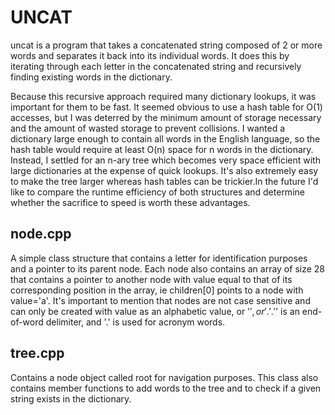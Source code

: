 # UNCAT

uncat is a program that takes a concatenated string composed of 2 or more words
and separates it back into its individual words. It does this by iterating
through each letter in the concatenated string and recursively finding existing
words in the dictionary.

Because this recursive approach required  many dictionary lookups, it was
important for them to be fast. It seemed obvious to use a hash table for O(1)
accesses, but I was deterred by the minimum amount of storage necessary and the
amount of wasted storage to prevent collisions. I wanted a dictionary large
enough to contain all words in the English language, so the hash table would
require at least O(n) space for n words in the dictionary. Instead, I settled
for an n-ary tree which becomes very space efficient with large dictionaries at
the expense of quick lookups. It's also extremely easy to make the tree larger
whereas hash tables can be trickier.In the future I'd like to compare the
runtime efficiency of both structures and determine whether the sacrifice to
speed is worth these advantages.

## node.cpp
A simple class structure that contains a letter for identification purposes and
a pointer to its parent node. Each node also contains an array of size 28 that
contains a pointer to another node with value equal to that of its
corresponding position in the array, ie children[0] points to a node with
value='a'. It's important to mention that nodes are not case sensitive and can
only be created with value as an alphabetic value, or '$', or '.'. '$' is an
end-of-word delimiter, and '.' is used for acronym words.

## tree.cpp
Contains a node object called root for navigation purposes. This class also
contains member functions to add words to the tree and to check if a given
string exists in the dictionary.
